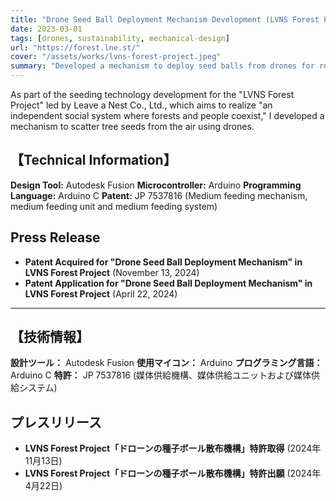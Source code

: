 ```yaml
---
title: "Drone Seed Ball Deployment Mechanism Development (LVNS Forest Project)"
date: 2023-03-01
tags: [drones, sustainability, mechanical-design]
url: "https://forest.lne.st/"
cover: "/assets/works/lvns-forest-project.jpeg"
summary: "Developed a mechanism to deploy seed balls from drones for reforestation; contributions informed a patent effort."
---
```


As part of the seeding technology development for the "LVNS Forest Project" led by Leave a Nest Co., Ltd., which aims to realize "an independent social system where forests and people coexist," I developed a mechanism to scatter tree seeds from the air using drones.

## 【Technical Information】

**Design Tool:** Autodesk Fusion
**Microcontroller:** Arduino
**Programming Language:** Arduino C
**Patent:** JP 7537816 (Medium feeding mechanism, medium feeding unit and medium feeding system)

## Press Release

- **Patent Acquired for "Drone Seed Ball Deployment Mechanism" in LVNS Forest Project** (November 13, 2024)
- **Patent Application for "Drone Seed Ball Deployment Mechanism" in LVNS Forest Project** (April 22, 2024)

---

## 【技術情報】

**設計ツール：** Autodesk Fusion
**使用マイコン：** Arduino
**プログラミング言語：** Arduino C
**特許：** JP 7537816 (媒体供給機構、媒体供給ユニットおよび媒体供給システム)

## プレスリリース

- **LVNS Forest Project「ドローンの種子ボール散布機構」特許取得** (2024年11月13日)
- **LVNS Forest Project「ドローンの種子ボール散布機構」特許出願** (2024年4月22日)

